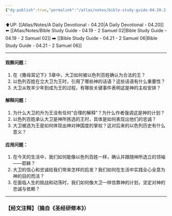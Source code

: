 ```yaml
---
{"dg-publish":true,"permalink":"/atlas/notes/bible-study-guide-04-20-2-samuel-05/"}
---
```


⬆️UP: [[Atlas/Notes/A Daily Devotional - 04.20\|A Daily Devotional - 04.20]]
⬅️ [[Atlas/Notes/Bible Study Guide - 04.19 - 2 Samuel 02\|Bible Study Guide - 04.19 - 2 Samuel 02]]
➡️ [[Bible Study Guide - 04.21 - 2 Samuel 06\|Bible Study Guide - 04.21 - 2 Samuel 06]] 

---


#### 观察问题：
1. 在《撒母耳记下》5章中，大卫如何被以色列百姓确认为合法的王？
2. 以色列百姓在立大卫为王时，引用了哪些神的话语？这些话语有什么重要性？
3. 大卫从牧羊少年到成为王的过程，有哪些关键事件表明这是神的主权安排？

#### 解释问题：
1. 为什么大卫的升为王没有任何“合理的解释”？为什么作者强调这是神的计划？
2. 以色列百姓承认大卫是神所拣选的王时，具体是如何表现出他们的忠诚？
3. 大卫被选为王是如何体现出神对神国度的掌权？这对后来的以色列历史有什么意义？

#### 应用问题：
1. 在今天的生活中，我们如何能像以色列百姓一样，确认并跟随神所选立的领袖——耶稣？
2. 大卫的信心和忠诚给我们带来怎样的启发？我们如何在生活中实践全心全意为神的目的而活？
3. 在面临人生的挑战和动荡时，我们如何像大卫一样信靠神的计划，坚定对神的忠诚与依赖？


---
### 【经文注释】（摘自《圣经研修本》）
